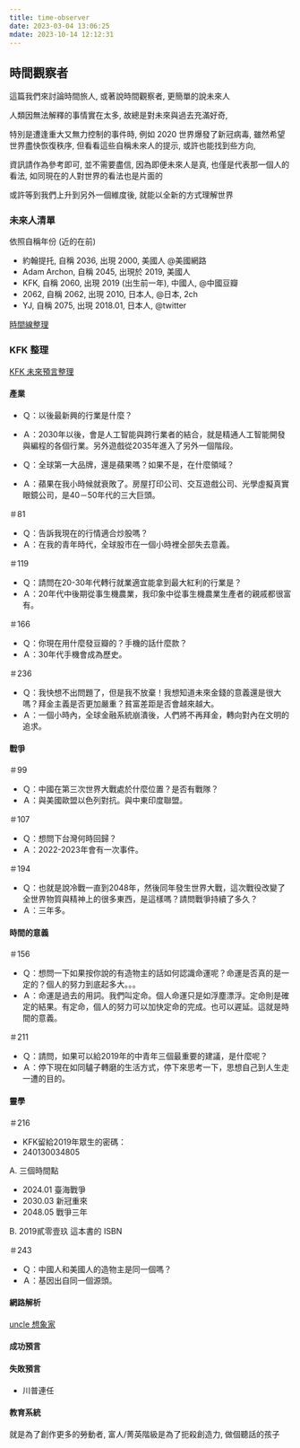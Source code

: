 ```yaml
---
title: time-observer
date: 2023-03-04 13:06:25
mdate: 2023-10-14 12:12:31
---
```


## 時間觀察者
這篇我們來討論時間旅人, 或著說時間觀察者, 更簡單的說未來人

人類因無法解釋的事情實在太多, 故總是對未來與過去充滿好奇,

特別是遭逢重大又無力控制的事件時, 例如 2020 世界爆發了新冠病毒, 雖然希望世界盡快恢復秩序,
但看看這些自稱未來人的提示, 或許也能找到些方向,

資訊請作為參考即可, 並不需要盡信, 因為即便未來人是真,
也僅是代表那一個人的看法, 如同現在的人對世界的看法也是片面的

或許等到我們上升到另外一個維度後, 就能以全新的方式理解世界

### 未來人清單
依照自稱年份 (近的在前)
* 約翰提托, 自稱 2036, 出現 2000, 美國人 @美國網路
* Adam Archon, 自稱 2045, 出現於 2019, 美國人
* KFK, 自稱 2060, 出現 2019 (出生前一年), 中國人, @中國豆瓣
* 2062, 自稱 2062, 出現 2010, 日本人, @日本, 2ch
* YJ, 自稱 2075, 出現 2018.01, 日本人, @twitter

[時間線整理](https://docs.google.com/spreadsheets/d/1-BnhtmhT1dEziVZ3FV_ew2TGs1E4VJA8mNXq5F50FhI/edit#gid=0)

### KFK 整理
[KFK 未來預言整理](https://www.popdaily.com.tw/forum/life/660047)

#### 產業
- Ｑ：以後最新興的行業是什麼？
- Ａ：2030年以後，會是人工智能與跨行業者的結合，就是精通人工智能開發與編程的各個行業。另外遊戲從2035年進入了另外一個階段。

- Ｑ：全球第一大品牌，還是蘋果嗎？如果不是，在什麼領域？
- Ａ：蘋果在我小時候就衰敗了。房屋打印公司、交互遊戲公司、光學虛擬真實眼鏡公司，是40－50年代的三大巨頭。

＃81
- Ｑ：告訴我現在的行情適合炒股嗎？
- Ａ：在我的青年時代，全球股市在一個小時裡全部失去意義。

＃119
- Ｑ：請問在20-30年代轉行就業適宜能拿到最大紅利的行業是？
- Ａ：20年代中後期從事生機農業，我印象中從事生機農業生產者的親戚都很富有。

＃166
- Ｑ：你現在用什麼發豆瓣的？手機的話什麼款？
- Ａ：30年代手機會成為歷史。

＃236
- Ｑ：我快想不出問題了，但是我不放棄！我想知道未來金錢的意義還是很大嗎？拜金主義是否更加嚴重？貧富差距是否會越來越大。
- Ａ：一個小時內，全球金融系統崩潰後，人們將不再拜金，轉向對內在文明的追求。

#### 戰爭
＃99
- Ｑ：中國在第三次世界大戰處於什麼位置？是否有戰隊？
- Ａ：與美國歐盟以色列對抗。與中東印度聯盟。

＃107
- Ｑ：想問下台灣何時回歸？
- Ａ：2022-2023年會有一次事件。

＃194
- Ｑ：也就是說冷戰一直到2048年，然後同年發生世界大戰，這次戰役改變了全世界物質與精神上的很多東西，是這樣嗎？請問戰爭持續了多久？
- Ａ：三年多。

#### 時間的意義
＃156
- Ｑ：想問一下如果按你說的有造物主的話如何認識命運呢？命運是否真的是一定的？個人的努力到底起多大。。。
- Ａ：命運是過去的用詞。我們叫定命。個人命運只是如浮塵漂浮。定命則是確定的結果。有定命，個人的努力可以加快定命的完成。也可以遲延。這就是時間的意義。

＃211
- Ｑ：請問，如果可以給2019年的中青年三個最重要的建議，是什麼呢？
- Ａ：停下現在如同驢子轉磨的生活方式，停下來思考一下，思想自己到人生走一遭的目的。

#### 靈學
＃216
- KFK留給2019年眾生的密碼：
- 240130034805

A. 三個時間點
- 2024.01 臺海戰爭
- 2030.03 新冠重來
- 2048.05 戰爭三年

B.  2019貳零壹玖 這本書的 ISBN

＃243
- Ｑ：中國人和美國人的造物主是同一個嗎？
- Ａ：基因出自同一個源頭。

#### 網路解析
[uncle 想象家](https://www.youtube.com/watch?v=bES5kL9irUs)

#### 成功預言

#### 失敗預言
- 川普連任

#### 教育系統
就是為了創作更多的勞動者, 富人/菁英階級是為了扼殺創造力, 做個聽話的孩子
